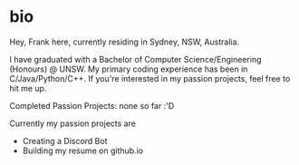 # bio

Hey, Frank here, currently residing in Sydney, NSW, Australia. 

I have graduated with a Bachelor of Computer Science/Engineering (Honours) @ UNSW. My primary coding experience has been in C/Java/Python/C++. If you're interested in my passion projects, feel free to hit me up. 

Completed Passion Projects:
none so far :'D

Currently my passion projects are
- Creating a Discord Bot
- Building my resume on github.io
